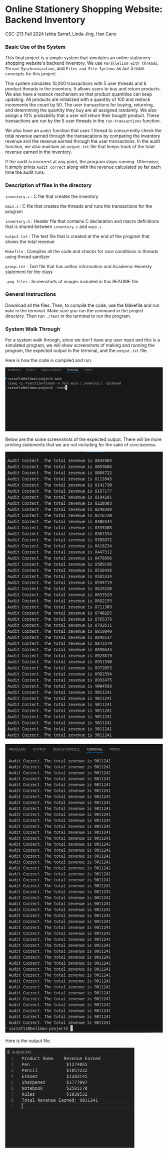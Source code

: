 # Online Stationery Shopping Website: Backend Inventory

CSC-213 Fall 2024
Ishita Sarraf, Linda Jing, Han Cano

### Basic Use of the System 

This final project is a simple system that simulates an online stationery shopping website's backend inventory. We use `Parallelism with threads`, `Thread Synchronization`, and `Files and File Systems` as our 3 main concepts for this project. 

This system simulates 10,000 transactions with 5 user threads and 6 product threads in the inventory. It allows users to buy and return products. We also have a restock mechanism so that product quantities can keep updating. All products are initialized with a quantity of 100 and restock increments the count by 50. The user transactions for buying, returning, and determining the quantity they buy are all assigned randomly. We also assign a 10% probability that a user will return their bought product. These transactions are run by the 5 user threads in the `run-transactions` function. 

We also have an `audit` function that uses 1 thread to concurrently check the total revenue earned through the transacations by comparing the inventory revenue and the revenue earned through the user transactions. In the audit function, we also maintain an `output.txt` file that keeps track of the total revenue earned in the inventory. 

If the audit is incorrect at any point, the program stops running. Otherwise, it simply prints `Audit correct` along with the revenue calculated so far each time the audit runs. 

### Description of files in the directory

`inventory.c` : C file that creates the inventory

`main.c` : C file that creates the threads and runs the transactions for the program

`inventory.h` : Header file that contains C declaration and macro definitions that is shared between `inventory.c` and `main.c`

`output.txt` : The text file that is created at the end of the program that shows the total revenue

`Makefile` : Compiles all the code and checks for race conditions in threads using thread sanitizer 

`group.txt` : Text file that has author information and Academic Honesty statement for the class 

`.png files` : Screenshots of images included in this README file 

### General instructions

Download all the files. Then, to compile the code, use the Makefile and run `make` in the terminal. Make sure you run the command in the project directory. Then run `./test` in the terminal to run the program. 

### System Walk Through 

For a system walk through, since we don't have any user input and this is a simulated program, we will show screenshots of making and running the program, the expected output in the terminal, and the `output.txt` file. 

Here is how the code is compiled and run.

![Making and running the program](compile-run.png)

Below are the some screenshots of the expected output. There will be more printing statements that we are not including for the sake of conciseness. 

![Expected Output](output1.png)

![Expected Output Continued](output2.png)

Here is the output file. 

![Output.txt file](outputfile.png)
